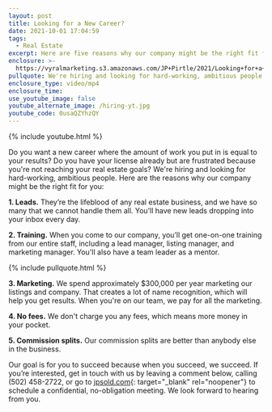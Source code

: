```yaml
---
layout: post
title: Looking for a New Career?
date: 2021-10-01 17:04:59
tags:
  - Real Estate
excerpt: Here are five reasons why our company might be the right fit for you.
enclosure: >-
  https://vyralmarketing.s3.amazonaws.com/JP+Pirtle/2021/Looking+for+a+New+Career_.mp4
pullquote: We're hiring and looking for hard-working, ambitious people.
enclosure_type: video/mp4
enclosure_time:
use_youtube_image: false
youtube_alternate_image: /hiring-yt.jpg
youtube_code: 0usaQZYhzQY
---
```

{% include youtube.html %}

Do you want a new career where the amount of work you put in is equal to your results? Do you have your license already but are frustrated because you're not reaching your real estate goals? We're hiring and looking for hard-working, ambitious people. Here are the reasons why our company might be the right fit for you:

**1\. Leads.** They’re the lifeblood of any real estate business, and we have so many that we cannot handle them all. You’ll have new leads dropping into your inbox every day.

**2\. Training.** When you come to our company, you’ll get one-on-one training from our entire staff, including a lead manager, listing manager, and marketing manager. You'll also have a team leader as a mentor.

{% include pullquote.html %}

**3\. Marketing.** We spend approximately $300,000 per year marketing our listings and company. That creates a lot of name recognition, which will help you get results. When you're on our team, we pay for all the marketing.

**4\. No fees.** We don't charge you any fees, which means more money in your pocket.

**5\. Commission splits.** Our commission splits are better than anybody else in the business.

Our goal is for you to succeed because when you succeed, we succeed. If you’re interested, get in touch with us by leaving a comment below, calling (502) 458-2722, or go to [jpsold.com](https://www.jpsold.com/){: target="_blank" rel="noopener"} to schedule a confidential, no-obligation meeting. We look forward to hearing from you.
